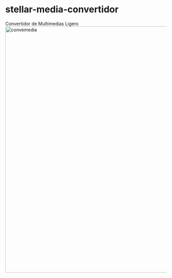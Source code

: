 # stellar-media-convertidor
Convertidor de Multimedias Ligero
<img width="1366" height="768" alt="convemedia" src="https://github.com/user-attachments/assets/4ac271b4-ccb4-4239-ab2f-c3c7940cbe70" />
